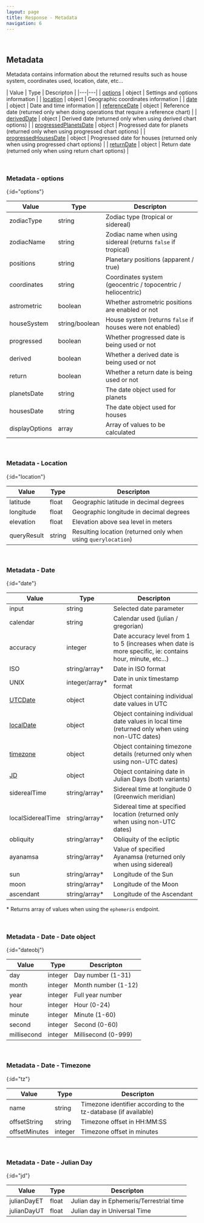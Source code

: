 ```yaml
---
layout: page
title: Response - Metadata
navigation: 6
---
```


<style>
	.inner a {
		color: royalblue;
		font-weight: bold;
	}
	.inner code {
		font-size: 100%;
	}
	.navigation li {
		padding: 0.3vh;
	}
	.sidebar .sidebar-main {
	    height: calc(100% - 50px);
	    overflow-y: scroll;
	}
</style>

<script>
	window.onload = function(){
		if (location.hash) {
			let target = location.hash;
			document.querySelector(".content").scroll({top:document.querySelector(target).offsetTop,behavior:"smooth"})
		}
	}
</script>

<br>

## Metadata

Metadata contains information about the returned results such as house system, coordinates used, location, date, etc...

| Value | Type | Descripton |
|---|---|
| [options](#options) | object | Settings and options information |
| [location](#location) | object | Geographic coordinates information |
| [date](#date) | object | Date and time information |
| [referenceDate](#date) | object | Reference date (returned only when doing operations that require a reference chart) |
| [derivedDate](#date) | object | Derived date (returned only when using derived chart options) |
| [progressedPlanetsDate](#date) | object | Progressed date for planets (returned only when using progressed chart options) |
| [progressedHousesDate](#date) | object | Progressed date for houses (returned only when using progressed chart options) |
| [returnDate](#date) | object | Return date (returned only when using return chart options) |

<br>

### Metadata - options
{:id="options"}

| Value | Type | Descripton |
|---|---|---|
| zodiacType | string | Zodiac type (tropical or sidereal) |
| zodiacName | string | Zodiac name when using sidereal (returns `false` if tropical) |
| positions | string | Planetary positions (apparent / true) |
| coordinates | string | Coordinates system (geocentric / topocentric / heliocentric) |
| astrometric | boolean | Whether astrometric positions are enabled or not |
| houseSystem | string/boolean | House system (returns `false` if houses were not enabled) |
| progressed | boolean | Whether progressed date is being used or not |
| derived | boolean | Whether a derived date is being used or not |
| return | boolean | Whether a return date is being used or not |
| planetsDate | string | The date object used for planets |
| housesDate | string | The date object used for houses |
| displayOptions | array | Array of values to be calculated |

<br>

### Metadata - Location
{:id="location"}

| Value | Type | Descripton |
|---|---|---|
| latitude | float | Geographic latitude in decimal degrees |
| longitude | float | Geographic longitude in decimal degrees |
| elevation | float | Elevation above sea level in meters |
| queryResult | string | Resulting location (returned only when using `querylocation`) |

<br>

### Metadata - Date
{:id="date"}

| Value | Type | Descripton |
|---|---|---|
| input | string | Selected date parameter |
| calendar | string | Calendar used (julian / gregorian) |
| accuracy | integer | Date accuracy level from 1 to 5 (increases when date is more specific, ie: contains hour, minute, etc...) |
| ISO | string/array* | Date in ISO format |
| UNIX | integer/array* | Date in unix timestamp format |
| [UTCDate](#dateobj) | object | Object containing individual date values in UTC |
| [localDate](#dateobj) | object | Object containing individual date values in local time (returned only when using non-UTC dates) |
| [timezone](#tz) | object | Object containing timezone details (returned only when using non-UTC dates) |
| [JD](#jd) | object | Object containing date in Julian Days (both variants) |
| siderealTime | string/array* | Sidereal time at longitude 0 (Greenwich meridian) |
| localSiderealTime | string/array* | Sidereal time at specified location (returned only when using non-UTC dates) |
| obliquity | string/array* | Obliquity of the ecliptic |
| ayanamsa | string/array* | Value of specified Ayanamsa (returned only when using sidereal) |
| sun | string/array* | Longitude of the Sun |
| moon | string/array* | Longitude of the Moon |
| ascendant | string/array* | Longitude of the Ascendant |

\* Returns array of values when using the `ephemeris` endpoint.

<br>

### Metadata - Date - Date object
{:id="dateobj"}

| Value | Type | Descripton |
|---|---|---|
| day | integer | Day number (1-31) |
| month | integer | Month number (1-12) |
| year | integer | Full year number |
| hour | integer | Hour (0-24) |
| minute | integer | Minute (1-60) |
| second | integer | Second (0-60) |
| millisecond | integer | Millisecond (0-999) |

<br>

### Metadata - Date - Timezone
{:id="tz"}

| Value | Type | Descripton |
|---|---|---|
| name | string | Timezone identifier according to the tz-database (if available) |
| offsetString | string | Timezone offset in HH:MM:SS |
| offsetMinutes | integer | Timezone offset in minutes |

<br>

### Metadata - Date - Julian Day
{:id="jd"}

| Value | Type | Descripton |
|---|---|---|
| julianDayET | float | Julian day in Ephemeris/Terrestrial time |
| julianDayUT | float | Julian day in Universal Time |

<br><br><br>
